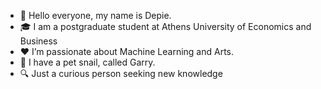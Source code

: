 - 👋 Hello everyone, my name is Depie.
- 🎓 I am a postgraduate student at Athens University of Economics and Business 
- ♥️ I’m passionate about Machine Learning and Arts.
- 🐌 I have a pet snail, called Garry.
- 🔍 Just a curious person seeking new knowledge 

<!---
justdepie/justdepie is a ✨ special ✨ repository because its `README.md` (this file) appears on your GitHub profile.
You can click the Preview link to take a look at your changes.
--->
